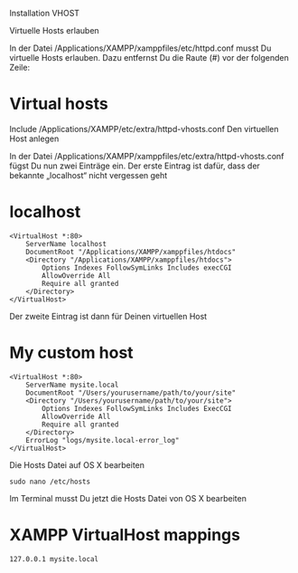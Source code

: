 Installation VHOST

Virtuelle Hosts erlauben

In der Datei /Applications/XAMPP/xamppfiles/etc/httpd.conf musst Du virtuelle Hosts erlauben. Dazu entfernst Du die Raute (#) vor der folgenden Zeile:

# Virtual hosts
Include /Applications/XAMPP/etc/extra/httpd-vhosts.conf
Den virtuellen Host anlegen

In der Datei /Applications/XAMPP/xamppfiles/etc/extra/httpd-vhosts.conf fügst Du nun zwei Einträge ein. Der erste Eintrag ist dafür, dass der bekannte „localhost“ nicht vergessen geht

# localhost
```
<VirtualHost *:80>
    ServerName localhost
    DocumentRoot "/Applications/XAMPP/xamppfiles/htdocs"
    <Directory "/Applications/XAMPP/xamppfiles/htdocs">
        Options Indexes FollowSymLinks Includes execCGI
        AllowOverride All
        Require all granted
    </Directory>
</VirtualHost>
```
Der zweite Eintrag ist dann für Deinen virtuellen Host

# My custom host
```
<VirtualHost *:80>
    ServerName mysite.local
    DocumentRoot "/Users/yourusername/path/to/your/site"
    <Directory "/Users/yourusername/path/to/your/site">
        Options Indexes FollowSymLinks Includes ExecCGI
        AllowOverride All
        Require all granted
    </Directory>
    ErrorLog "logs/mysite.local-error_log"
</VirtualHost>
```
Die Hosts Datei auf OS X bearbeiten

```
sudo nano /etc/hosts
```
Im Terminal musst Du jetzt die Hosts Datei von OS X bearbeiten

# XAMPP VirtualHost mappings
```
127.0.0.1 mysite.local
```



